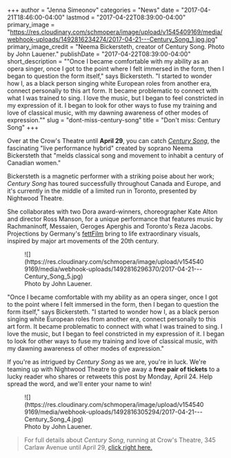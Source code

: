 +++
author = "Jenna Simeonov"
categories = "News"
date = "2017-04-21T18:46:00-04:00"
lastmod = "2017-04-22T08:39:00-04:00"
primary_image = "https://res.cloudinary.com/schmopera/image/upload/v1545409169/media/webhook-uploads/1492816234274/2017-04-21---Century_Song_1.jpg.jpg"
primary_image_credit = "Neema Bickersteth, creator of Century Song. Photo by John Lauener."
publishDate = "2017-04-22T08:39:00-04:00"
short_description = "&quot;Once I became comfortable with my ability as an opera singer, once I got to the point where I felt immersed in the form, then I began to question the form itself,&quot; says Bickersteth. &quot;I started to wonder how I, as a black person singing white European roles from another era, connect personally to this art form. It became problematic to connect with what I was trained to sing. I love the music, but I began to feel constricted in my expression of it. I began to look for other ways to fuse my training and love of classical music, with my dawning awareness of other modes of expression.&quot;"
slug = "dont-miss-century-song"
title = "Don&#039;t miss: Century Song"
+++

Over at the Crow's Theatre until **April 29**, you can catch [*Century Song*](http://www.nightwoodtheatre.net/index.php/whats_on/century_song), the fascinating "live performance hybrid" created by soprano Neema Bickersteth that "melds classical song and movement to inhabit a century of Canadian women."

Bickersteth is a magnetic performer with a striking poise about her work; *Century Song* has toured successfully throughout Canada and Europe, and it's currently in the middle of a limited run in Toronto, presented by Nightwood Theatre.

She collaborates with two Dora award-winners, choreographer Kate Alton and director Ross Manson, for a unique performance that features music by Rachmaninoff, Messaien, Geroges Aperghis and Toronto's Reza Jacobs. Projections by Germany's [fettFilm](http://www.fettfilm.com/de/index.html) bring to life extraordinary visuals, inspired by major art movements of the 20th century.

<figure data-type="image">
![](https://res.cloudinary.com/schmopera/image/upload/v1545409169/media/webhook-uploads/1492816296370/2017-04-21---Century_Song_5.jpg)
<figcaption>Photo by John Lauener.</figcaption>
</figure>

"Once I became comfortable with my ability as an opera singer, once I got to the point where I felt immersed in the form, then I began to question the form itself," says Bickersteth. "I started to wonder how I, as a black person singing white European roles from another era, connect personally to this art form. It became problematic to connect with what I was trained to sing. I love the music, but I began to feel constricted in my expression of it. I began to look for other ways to fuse my training and love of classical music, with my dawning awareness of other modes of expression."

If you're as intrigued by *Century Song* as we are, you're in luck. We're teaming up with Nightwood Theatre to give away a **free pair of tickets** to a lucky reader who shares or retweets this post by Monday, April 24. Help spread the word, and we'll enter your name to win!

<figure data-type="image">
![](https://res.cloudinary.com/schmopera/image/upload/v1545409169/media/webhook-uploads/1492816305294/2017-04-21---Century_Song_4.jpg)
<figcaption>Photo by John Lauener.</figcaption>
</figure>

>For full details about *Century Song*, running at Crow's Theatre, 345 Carlaw Avenue until April 29, [click right here.](http://www.nightwoodtheatre.net/index.php/whats_on/century_song)




